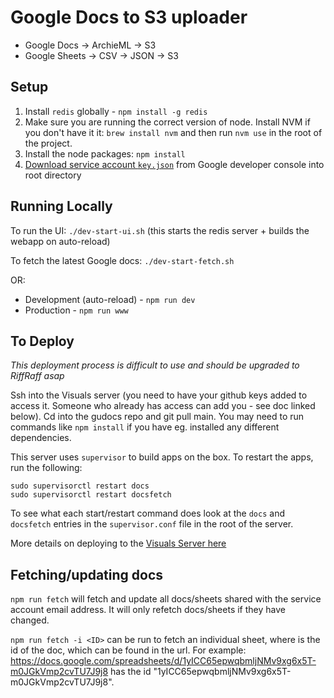 Google Docs to S3 uploader
==========================

- Google Docs -> ArchieML -> S3
- Google Sheets -> CSV -> JSON -> S3

Setup
-----

1. Install `redis` globally - `npm install -g redis` 
2. Make sure you are running the correct version of node. Install NVM if you don't have it it: `brew install nvm` and then
run `nvm use` in the root of the project.
3. Install the node packages: `npm install`
4. [Download service account `key.json`](docs/googleApis.md) from Google developer console into root directory

Running Locally
--------------

To run the UI: `./dev-start-ui.sh` (this starts the redis server + builds the webapp on auto-reload)

To fetch the latest Google docs: `./dev-start-fetch.sh`

OR:

- Development (auto-reload) - `npm run dev`
- Production - `npm run www`

To Deploy
--------------

*This deployment process is difficult to use and should be upgraded to RiffRaff asap*

Ssh into the Visuals server (you need to have your github keys added to access it. Someone who already has access can add you - see doc linked below). Cd into the gudocs repo and git pull main. You may need to run commands like `npm install` if you have eg. installed any different dependencies.

This server uses `supervisor` to build apps on the box. To restart the apps, run the following:

```
sudo supervisorctl restart docs
sudo supervisorctl restart docsfetch
```

To see what each start/restart command does look at the `docs` and `docsfetch` entries in the `supervisor.conf` file in the root of the server. 

More details on deploying to the [Visuals Server here](https://docs.google.com/document/d/1VUX-F-pAX1V-QXBtx8_U0ECEMtjdhcgmiBAgOXtmGHM/edit?ts=5e9d94b3#heading=h.d93zsvyk19tx)


Fetching/updating docs
----------------------

`npm run fetch` will fetch and update all docs/sheets shared with the service account email address. It will only refetch docs/sheets if they have changed. 

`npm run fetch -i <ID>` can be run to fetch an individual sheet, where <ID> is the id of the doc, which can be found in the url.
For example: https://docs.google.com/spreadsheets/d/1yICC65epwqbmljNMv9xg6x5T-m0JGkVmp2cvTU7J9j8 has the id "1yICC65epwqbmljNMv9xg6x5T-m0JGkVmp2cvTU7J9j8". 
